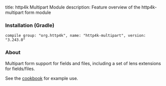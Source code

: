 title: http4k Multipart Module
description: Feature overview of the http4k-multipart form module

### Installation (Gradle)
```compile group: "org.http4k", name: "http4k-multipart", version: "3.243.0"```

### About

Multipart form support for fields and files, including a set of lens extensions for fields/files.

See the [cookbook](/cookbook/multipart_forms/) for example use.
